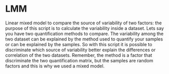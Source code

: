 # LMM
Linear mixed model to compare the source of variability of two factors:
the purpose of this script is to calculate the variability inside a dataset. Lets say you have two quantification methods to compare. The variability among the two dataset can be explained by the method used to quantify your samples or can be explained by the samples. So with this script it is possible to discriminate which source of variability better explain the differences or correlation of the two datasets. Remember, the method is a factor that discriminate the two quantification matrix, but the samples are random factors and this is why we used a mixed model.

